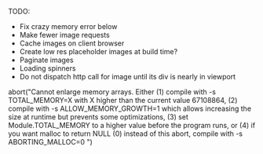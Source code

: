 TODO:

- Fix crazy memory error below
- Make fewer image requests
- Cache images on client browser
- Create low res placeholder images at build time?
- Paginate images
- Loading spinners
- Do not dispatch http call for image until its div is nearly in viewport

abort("Cannot enlarge memory arrays. Either (1) compile with -s TOTAL_MEMORY=X with X higher than the current value 67108864, (2) compile with -s ALLOW_MEMORY_GROWTH=1 which allows increasing the size at runtime but prevents some optimizations, (3) set Module.TOTAL_MEMORY to a higher value before the program runs, or (4) if you want malloc to return NULL (0) instead of this abort, compile with -s ABORTING_MALLOC=0 ")
